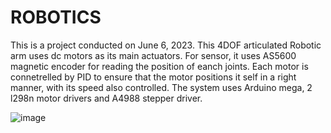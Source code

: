 # ROBOTICS
This is a project conducted on June 6, 2023.
This 4DOF articulated Robotic arm uses dc motors as its main actuators. For sensor, it uses AS5600 magnetic encoder for reading the position of eanch joints.
Each motor is connetrelled by PID to ensure that the motor positions it self in a right manner, with its speed also controlled. The system uses Arduino mega, 2 l298n motor drivers
and A4988 stepper driver.

![image](https://github.com/ron3545/ROBOTICS/assets/86136180/1c2cd57a-b87d-4181-87c4-5e33c38d9e91)

